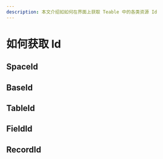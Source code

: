 ```yaml
---
description: 本文介绍如如何在界面上获取 Teable 中的各类资源 Id
---
```


# 如何获取 Id

## SpaceId

## BaseId

## TableId

## FieldId

## RecordId

